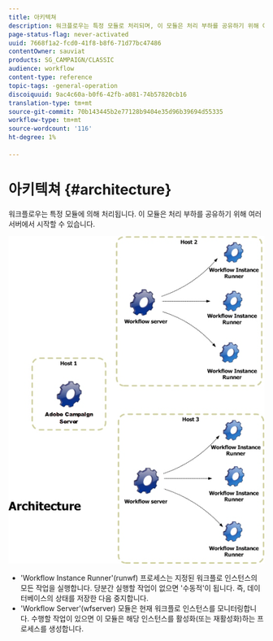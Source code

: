 ```yaml
---
title: 아키텍쳐
description: 워크플로우는 특정 모듈로 처리되며, 이 모듈은 처리 부하를 공유하기 위해 여러 서버에서 시작할 수 있습니다.
page-status-flag: never-activated
uuid: 7668f1a2-fcd0-41f8-b8f6-71d77bc47486
contentOwner: sauviat
products: SG_CAMPAIGN/CLASSIC
audience: workflow
content-type: reference
topic-tags: -general-operation
discoiquuid: 9ac4c60a-b0f6-42fb-a081-74b57820cb16
translation-type: tm+mt
source-git-commit: 70b143445b2e77128b9404e35d96b39694d55335
workflow-type: tm+mt
source-wordcount: '116'
ht-degree: 1%

---
```



# 아키텍쳐 {#architecture}

워크플로우는 특정 모듈에 의해 처리됩니다. 이 모듈은 처리 부하를 공유하기 위해 여러 서버에서 시작할 수 있습니다.

![](assets/architecture.png)

* &#39;Workflow Instance Runner&#39;(runwf) 프로세스는 지정된 워크플로 인스턴스의 모든 작업을 실행합니다. 당분간 실행할 작업이 없으면 &#39;수동적&#39;이 됩니다. 즉, 데이터베이스의 상태를 저장한 다음 중지합니다.
* &#39;Workflow Server&#39;(wfserver) 모듈은 현재 워크플로 인스턴스를 모니터링합니다. 수행할 작업이 있으면 이 모듈은 해당 인스턴스를 활성화(또는 재활성화)하는 프로세스를 생성합니다.

